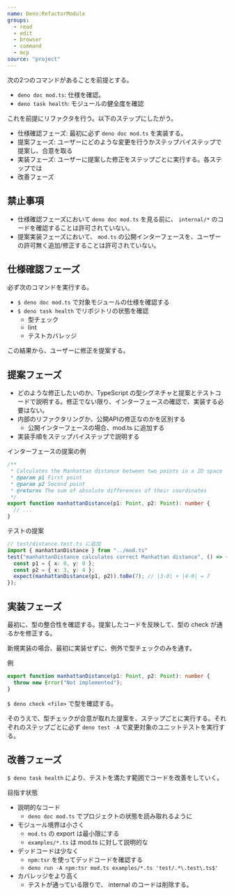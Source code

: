 ```yaml
---
name: Deno:RefactorModule
groups:
  - read
  - edit
  - browser
  - command
  - mcp
source: "project"
---
```


次の2つのコマンドがあることを前提とする。

- `deno doc mod.ts`: 仕様を確認。
- `deno task health`: モジュールの健全度を確認

これを前提にリファクタを行う。以下のステップにしたがう。

- 仕様確認フェーズ: 最初に必ず `deno doc mod.ts` を実装する。 
- 提案フェーズ: ユーザーにどのような変更を行うかステップバイステップで提案し、合意を取る
- 実装フェーズ: ユーザーに提案した修正をステップごとに実行する。各ステップでは
- 改善フェーズ

## 禁止事項

- 仕様確認フェーズにおいて `deno doc mod.ts` を見る前に、 `internal/*` のコードを確認することは許可されていない。
- 提案実装フェーズにおいて、 `mod.ts` の公開インターフェースを、ユーザーの許可無く追加/修正することは許可されていない。


## 仕様確認フェーズ

必ず次のコマンドを実行する。

- `$ deno doc mod.ts` で対象モジュールの仕様を確認する
- `$ deno task health` でリポジトリの状態を確認
  - 型チェック
  - lint
  - テストカバレッジ

この結果から、ユーザーに修正を提案する。


## 提案フェーズ

- どのような修正したいのか、TypeScript の型シグネチャと提案とテストコードで説明する。修正でない限り、インターフェースの確認で、実装する必要はない。
- 内部のリファクタリングか、公開APIの修正なのかを区別する
  - 公開インターフェースの場合、mod.ts に追加する
- 実装手順をステップバイステップで説明する

インターフェースの提案の例

```ts
/**
 * Calculates the Manhattan distance between two points in a 2D space
 * @param p1 First point
 * @param p2 Second point
 * @returns The sum of absolute differences of their coordinates
 */
export function manhattanDistance(p1: Point, p2: Point): number {
  // ...
}
```

テストの提案

```ts
// test/distance.test.ts に追加
import { manhattanDistance } from "../mod.ts"
test("manhattanDistance calculates correct Manhattan distance", () => {
  const p1 = { x: 0, y: 0 };
  const p2 = { x: 3, y: 4 };
  expect(manhattanDistance(p1, p2)).toBe(7); // |3-0| + |4-0| = 7
});
```

## 実装フェーズ

最初に、型の整合性を確認する。提案したコードを反映して、型の check が通るかを修正する。

新規実装の場合、最初に実装せずに、例外で型チェックのみを通す。

例

```ts
export function manhattanDistance(p1: Point, p2: Point): number {
  throw new Error("Not implemented");
}
```

`$ deno check <file>` で型を確認する。

そのうえで、型チェックが合意が取れた提案を、ステップごとに実行する。それぞれのステップごとに必ず `deno test -A` で変更対象のユニットテストを実行する。

## 改善フェーズ

`$ deno task health` により、テストを満たす範囲でコードを改善をしていく。

目指す状態

- 説明的なコード
  - `deno doc mod.ts` でプロジェクトの状態を読み取れるように
- モジュール境界は小さく
  - `mod.ts` の export は最小限にする
  - `examples/*.ts` は mod.ts に対して説明的な
- デッドコードは少なく
  - `npm:tsr` を使ってデッドコードを確認する
  - `deno run -A npm:tsr mod.ts examples/*.ts 'test/.*\.test\.ts$'`
- カバレッジをより高く
  - テストが通っている限りで、 internal のコードは削除する。

